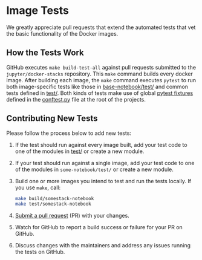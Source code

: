 # Image Tests

We greatly appreciate pull requests that extend the automated tests that vet the basic functionality
of the Docker images.

## How the Tests Work

GitHub executes `make build-test-all` against pull requests submitted to the `jupyter/docker-stacks`
repository. This `make` command builds every docker image. After building each image, the `make`
command executes `pytest` to run both image-specific tests like those in
[base-notebook/test/](https://github.com/jupyter/docker-stacks/tree/master/base-notebook/test) and
common tests defined in [test/](https://github.com/jupyter/docker-stacks/tree/master/test). Both
kinds of tests make use of global [pytest fixtures](https://docs.pytest.org/en/latest/reference/fixtures.html)
defined in the [conftest.py](https://github.com/jupyter/docker-stacks/blob/master/conftest.py) file
at the root of the projects.

## Contributing New Tests

Please follow the process below to add new tests:

1. If the test should run against every image built, add your test code to one of the modules in
   [test/](https://github.com/jupyter/docker-stacks/tree/master/test) or create a new module.
2. If your test should run against a single image, add your test code to one of the modules in
   `some-notebook/test/` or create a new module.
3. Build one or more images you intend to test and run the tests locally. If you use `make`, call:

   ```bash
   make build/somestack-notebook
   make test/somestack-notebook
   ```

4. [Submit a pull request](https://github.com/PointCloudLibrary/pcl/wiki/A-step-by-step-guide-on-preparing-and-submitting-a-pull-request)
   (PR) with your changes.
5. Watch for GitHub to report a build success or failure for your PR on GitHub.
6. Discuss changes with the maintainers and address any issues running the tests on GitHub.
